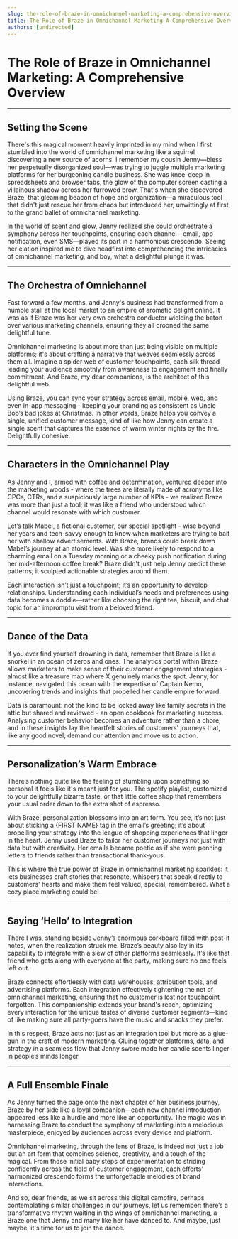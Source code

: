 ```yaml
---
slug: the-role-of-braze-in-omnichannel-marketing-a-comprehensive-overview
title: The Role of Braze in Omnichannel Marketing A Comprehensive Overview
authors: [undirected]
---
```



# The Role of Braze in Omnichannel Marketing: A Comprehensive Overview

---

## Setting the Scene

There's this magical moment heavily imprinted in my mind when I first stumbled into the world of omnichannel marketing like a squirrel discovering a new source of acorns. I remember my cousin Jenny—bless her perpetually disorganized soul—was trying to juggle multiple marketing platforms for her burgeoning candle business. She was knee-deep in spreadsheets and browser tabs, the glow of the computer screen casting a villainous shadow across her furrowed brow. That's when she discovered Braze, that gleaming beacon of hope and organization—a miraculous tool that didn't just rescue her from chaos but introduced her, unwittingly at first, to the grand ballet of omnichannel marketing.

In the world of scent and glow, Jenny realized she could orchestrate a symphony across her touchpoints, ensuring each channel—email, app notification, even SMS—played its part in a harmonious crescendo. Seeing her elation inspired me to dive headfirst into comprehending the intricacies of omnichannel marketing, and boy, what a delightful plunge it was.

---

## The Orchestra of Omnichannel

Fast forward a few months, and Jenny's business had transformed from a humble stall at the local market to an empire of aromatic delight online. It was as if Braze was her very own orchestra conductor wielding the baton over various marketing channels, ensuring they all crooned the same delightful tune. 

Omnichannel marketing is about more than just being visible on multiple platforms; it's about crafting a narrative that weaves seamlessly across them all. Imagine a spider web of customer touchpoints, each silk thread leading your audience smoothly from awareness to engagement and finally commitment. And Braze, my dear companions, is the architect of this delightful web.

Using Braze, you can sync your strategy across email, mobile, web, and even in-app messaging - keeping your branding as consistent as Uncle Bob’s bad jokes at Christmas. In other words, Braze helps you convey a single, unified customer message, kind of like how Jenny can create a single scent that captures the essence of warm winter nights by the fire. Delightfully cohesive.

---

## Characters in the Omnichannel Play

As Jenny and I, armed with coffee and determination, ventured deeper into the marketing woods - where the trees are literally made of acronyms like CPCs, CTRs, and a suspiciously large number of KPIs - we realized Braze was more than just a tool; it was like a friend who understood which channel would resonate with which customer. 

Let’s talk Mabel, a fictional customer, our special spotlight - wise beyond her years and tech-savvy enough to know when marketers are trying to bait her with shallow advertisements. With Braze, brands could break down Mabel’s journey at an atomic level. Was she more likely to respond to a charming email on a Tuesday morning or a cheeky push notification during her mid-afternoon coffee break? Braze didn't just help Jenny predict these patterns; it sculpted actionable strategies around them.

Each interaction isn’t just a touchpoint; it’s an opportunity to develop relationships. Understanding each individual’s needs and preferences using data becomes a doddle—rather like choosing the right tea, biscuit, and chat topic for an impromptu visit from a beloved friend.

---

## Dance of the Data

If you ever find yourself drowning in data, remember that Braze is like a snorkel in an ocean of zeros and ones. The analytics portal within Braze allows marketers to make sense of their customer engagement strategies - almost like a treasure map where X genuinely marks the spot. Jenny, for instance, navigated this ocean with the expertise of Captain Nemo, uncovering trends and insights that propelled her candle empire forward. 

Data is paramount: not the kind to be locked away like family secrets in the attic but shared and reviewed - an open cookbook for marketing success. Analysing customer behavior becomes an adventure rather than a chore, and in these insights lay the heartfelt stories of customers' journeys that, like any good novel, demand our attention and move us to action.

---

## Personalization’s Warm Embrace

There’s nothing quite like the feeling of stumbling upon something so personal it feels like it's meant just for you. The spotify playlist, customized to your delightfully bizarre taste, or that little coffee shop that remembers your usual order down to the extra shot of espresso.

With Braze, personalization blossoms into an art form. You see, it’s not just about sticking a {FIRST NAME} tag in the email’s greeting; it’s about propelling your strategy into the league of shopping experiences that linger in the heart. Jenny used Braze to tailor her customer journeys not just with data but with creativity. Her emails became poetic as if she were penning letters to friends rather than transactional thank-yous. 

This is where the true power of Braze in omnichannel marketing sparkles: it lets businesses craft stories that resonate, whispers that speak directly to customers' hearts and make them feel valued, special, remembered. What a cozy place marketing could be!

---

## Saying ‘Hello’ to Integration

There I was, standing beside Jenny’s enormous corkboard filled with post-it notes, when the realization struck me. Braze’s beauty also lay in its capability to integrate with a slew of other platforms seamlessly. It’s like that friend who gets along with everyone at the party, making sure no one feels left out.

Braze connects effortlessly with data warehouses, attribution tools, and advertising platforms. Each integration effectively tightening the net of omnichannel marketing, ensuring that no customer is lost nor touchpoint forgotten. This companionship extends your brand's reach, optimizing every interaction for the unique tastes of diverse customer segments—kind of like making sure all party-goers have the music and snacks they prefer.

In this respect, Braze acts not just as an integration tool but more as a glue-gun in the craft of modern marketing. Gluing together platforms, data, and strategy in a seamless flow that Jenny swore made her candle scents linger in people’s minds longer.

---

## A Full Ensemble Finale

As Jenny turned the page onto the next chapter of her business journey, Braze by her side like a loyal companion—each new channel introduction appeared less like a hurdle and more like an opportunity. The magic was in harnessing Braze to conduct the symphony of marketing into a melodious masterpiece, enjoyed by audiences across every device and platform.

Omnichannel marketing, through the lens of Braze, is indeed not just a job but an art form that combines science, creativity, and a touch of the magical. From those initial baby steps of experimentation to striding confidently across the field of customer engagement, each efforts' harmonized crescendo forms the unforgettable melodies of brand interactions.

And so, dear friends, as we sit across this digital campfire, perhaps contemplating similar challenges in our journeys, let us remember: there’s a transformative rhythm waiting in the wings of omnichannel marketing, a Braze one that Jenny and many like her have danced to. And maybe, just maybe, it's time for us to join the dance.